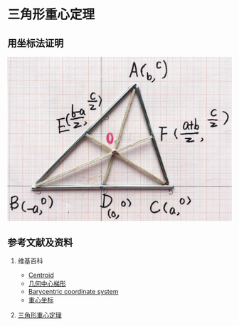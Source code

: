 ﻿# 三角形重心定理

## 用坐标法证明

![](/images/线性代数/用坐标法验证向量的运算法则/三角形重心定理/1a1.jpg)


## 参考文献及资料

1. 维基百科
	- [Centroid](https://en.wikipedia.org/wiki/Centroid) 
	- [几何中心梯形](https://zh.wikipedia.org/wiki/%E5%87%A0%E4%BD%95%E4%B8%AD%E5%BF%83#%E4%B8%89%E8%A7%92%E5%BD%A2%E7%9A%84%E4%B8%AD%E5%BF%83)
	- [Barycentric coordinate system](https://en.wikipedia.org/wiki/Barycentric_coordinate_system) 
	- [重心坐标](https://zh.wikipedia.org/wiki/%E9%87%8D%E5%BF%83%E5%9D%90%E6%A0%87)

2. [三角形重心定理](https://baike.baidu.com/item/%E4%B8%89%E8%A7%92%E5%BD%A2%E9%87%8D%E5%BF%83%E5%AE%9A%E7%90%86/8785939)